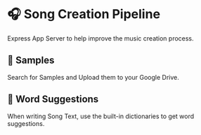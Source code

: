 # 🎧 Song Creation Pipeline

Express App Server to help improve the music creation process.

## 🎉 Samples

Search for Samples and Upload them to your Google Drive.

## 🎉 Word Suggestions

When writing Song Text, use the built-in dictionaries to get word suggestions.
